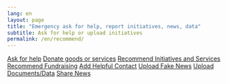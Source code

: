 ```yaml
---
lang: en
layout: page
title: "Emergency ask for help, report initiatives, news, data"
subtitle: Ask for help or upload initiatives
permalink: /en/recommend/
---
```


<div class="offset-md-3 col-md-6">
  <a class="btn btn-success btn-lg btn-block btn-form" href="/forms/segnala_help_page">Ask for help</a>
  <a class="btn btn-success btn-lg btn-block btn-form" href="/segnala/dona-beni-servizi">Donate goods or services</a>
  <a class="btn btn-outline-dark btn-lg btn-block btn-form " href="/segnala/iniziative-servizi">Recommend Initiatives and Services</a>
  <a class="btn btn-outline-dark btn-lg btn-block btn-form " href="/forms/segnala_fund_page">Recommend Fundraising</a>
  <a class="btn btn-outline-dark btn-lg btn-block btn-form" href="/forms/segnala_contact_page">Add Helpful Contact</a>
  <a class="btn btn-outline-dark btn-lg btn-block btn-form" href="/forms/segnala_fakenews_page">Upload Fake News</a>
  <a class="btn btn-outline-dark btn-lg btn-block btn-form" href="/forms/segnala_document_data_page">Upload Documents/Data</a>
  <a class="btn btn-outline-dark btn-lg btn-block btn-form" href="/forms/segnala_news_page">Share News</a>
</div>

